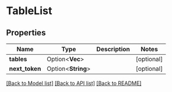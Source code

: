 # TableList

## Properties

Name | Type | Description | Notes
------------ | ------------- | ------------- | -------------
**tables** | Option<**Vec<String>**> |  | [optional]
**next_token** | Option<**String**> |  | [optional]

[[Back to Model list]](../README.md#documentation-for-models) [[Back to API list]](../README.md#documentation-for-api-endpoints) [[Back to README]](../README.md)


